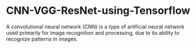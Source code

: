 # CNN-VGG-ResNet-using-Tensorflow
A convolutional neural network (CNN) is a type of artificial neural network used primarily for image recognition and processing, due to its ability to recognize patterns in images.
